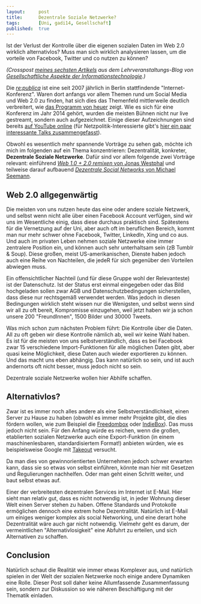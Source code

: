 ```yaml
---
layout: 	post
title: 		Dezentrale Soziale Netzwerke?
tags: 		[Uni, gadi14, Gesellschaft]
published: 	true
---
```


Ist der Verlust der Kontrolle über die eigenen sozialen Daten im Web 2.0 wirklich alternativlos? Muss man sich wirklich analysieren lassen, um die vorteile von Facebook, Twitter und co nutzen zu können?

*(Crosspost [meines sechsten Artikels](http://tugll.tugraz.at/blog/view/42094/dezentrale-social-networks) aus dem Lehrveranstaltungs-Blog von [Gesellschaftliche Aspekte der Informationstechnologie](http://blog.2904.cc/2014/03/14/gadi14/).)*

Die <a href="http://www.re-publica.de/"><em>re:publica</em></a> ist eine seit 2007 j&auml;hrlich in Berlin stattfindende "Internet-Konferenz". Waren dort anfangs vor allem Themen rund um Social Media und Web 2.0 zu finden, hat sich dies das Themenfeld mittlerweile deutlich verbreitert, wie <a href="http://www.re-publica.de/en/event/1/sessions">das Programm von heuer</a> zeigt. Wie es sich f&uuml;r eine Konferenz im Jahr 2014 geh&ouml;rt, wurden die meisten B&uuml;hnen nicht nur live gestreamt, sondern auch aufgezeichnet. Einige dieser Aufzeichnungen sind bereits <a href="http://www.youtube.com/playlist?list=PLAR_6-tD7IZV--8ydJQRCZNEWOp9vf6PY">auf YouTube online</a> (f&uuml;r Netzpolitik-Interessierte gibt's&nbsp;<a href="http://mspr0.de/?p=4090">hier ein paar interessante Talks zusammengefasst</a>).

Obwohl es wesentlich mehr spannende Vortr&auml;ge zu sehen gab, m&ouml;chte ich mich im folgenden auf ein Thema konzentrieren: Dezentralit&auml;t, konkreter, <strong>Dezentrale Soziale Netzwerke</strong>. Daf&uuml;r sind vor allem folgende zwei Vortr&auml;ge relevant: einf&uuml;hrend <a href="http://14.re-publica.de/session/web-10-20-remixen-digitale-identitaet-zurueck-erlangen"><em>Web 1.0 + 2.0 remixen</em> von&nbsp;Jonas Westphal</a> und teilweise darauf aufbauend <a href="http://14.re-publica.de/session/dezentrale-social-networks-warum-sie-scheitern-und-es-gehen-koennte"><em>Dezentrale Social Networks</em> von Michael Seemann</a>.

## Web 2.0 allgegenw&auml;rtig
Die meisten von uns nutzen heute das eine oder andere soziale Netzwerk, und selbst wenn nicht alle &uuml;ber einen Facebook Account verf&uuml;gen, sind wir uns im Wesentliche einig, dass diese durchaus praktisch sind. Sp&auml;testens f&uuml;r die Vernetzung auf der Uni, aber auch oft im beruflichen Bereich, kommt man nur mehr schwer ohne Facebook, Twitter, LinkedIn, Xing und co aus. Und auch im privaten Leben nehmen soziale Netzwerke eine immer zentralere Position ein, und k&ouml;nnen auch sehr unterhaltsam sein (zB Tumblr &amp; Soup). Diese gro&szlig;en, meist US-amerikanischen, Dienste haben jedoch auch eine Reihe von Nachteilen, die jedeR f&uuml;r sich gegen&uuml;ber den Vorteilen abwiegen muss.

Ein offensichtlicher Nachteil (und f&uuml;r diese Gruppe wohl der Relevanteste) ist der Datenschutz. Ist der Status erst einmal eingegeben oder das Bild hochgeladen sollen zwar AGB und Datenschutzbedingungen sicherstellen, dass diese nur&nbsp;rechtsgem&auml;&szlig; verwendet werden. Was jedoch in diesen Bedingungen wirklich steht wissen nur die Wenigsten, und selbst wenn sind wir all zu oft bereit, Kompromisse einzugehen, weil jetzt haben wir ja schon unsere 200 "FreundInnen", 1500 Bilder und 30000 Tweets.

Was mich schon zum n&auml;chsten Problem f&uuml;hrt: Die Kontrolle &uuml;ber die Daten. All zu oft geben wir diese Kontrolle n&auml;mlich ab, weil wir keine Wahl haben. Es ist f&uuml;r die meisten von uns selbstverst&auml;ndlich, dass es bei Facebook zwar 15 verschiedene Import-Funktionen f&uuml;r alle m&ouml;glichen Daten gibt, aber quasi keine M&ouml;glichkeit, diese Daten auch wieder exportieren zu k&ouml;nnen. Und das macht uns eben abh&auml;ngig. Das kann nat&uuml;rlich so sein, und ist auch andernorts oft nicht besser, muss jedoch nicht so sein.

Dezentrale soziale Netzwerke wollen hier Abhilfe schaffen.

## Alternativlos?
Zwar ist es immer noch alles andere als eine Selbstverst&auml;ndlichkeit, einen Server zu Hause zu haben (obwohl es immer mehr Projekte gibt, die dies f&ouml;rdern wollen, wie zum Beispiel die <a href="http://freedomboxfoundation.org/">Freedombox</a> oder <a href="https://www.indiegogo.com/projects/indie-box-let-s-bring-our-data-home">IndieBox</a>). Das muss jedoch nicht sein. F&uuml;r den Anfang w&uuml;rde es reichen, wenn die gro&szlig;en, etablierten sozialen Netzwerke auch eine Export-Funktion (in einem maschinenlesbaren, standardisiertem Format!) anbieten w&uuml;rden, wie es beispielsweise Google mit <a href="https://www.google.com/settings/takeout">Takeout</a> versucht.

Da man dies von gewinnorientierten Unternehmen jedoch schwer erwarten kann, dass sie so etwas von selbst einf&uuml;hren, k&ouml;nnte man hier mit Gesetzen und Regulierungen nachhelfen. Oder man geht einen Schritt weiter, und baut selbst etwas auf.

Einer der verbreitesten dezentralen Services im Internet ist E-Mail. Hier sieht man relativ gut, dass es nicht notwendig ist, in jeder Wohnung dieser Welt einen Server stehen zu haben. Offene Standards und Protokolle erm&ouml;glichen dennoch eine extrem hohe Dezentralit&auml;t. Nat&uuml;rlich ist E-Mail um einiges weniger komplex als social Networking, und eine derart hohe Dezentralit&auml;t w&auml;re auch gar nicht notwendig. Vielmehr geht es darum, der vermeintlichen "Alternativlosigkeit" eine Abfuhrt zu erteilen, und sich Alternativen zu schaffen.

## Conclusion
Nat&uuml;rlich schaut die Realit&auml;t wie immer etwas Komplexer aus, und nat&uuml;rlich spielen in der Welt der sozialen Netzwerke noch einige andere Dynamiken eine Rolle. Dieser Post soll daher keine Allumfassende Zusammenfassung sein, sondern zur Diskussion so wie n&auml;heren Besch&auml;ftigung mit der Thematik einladen.